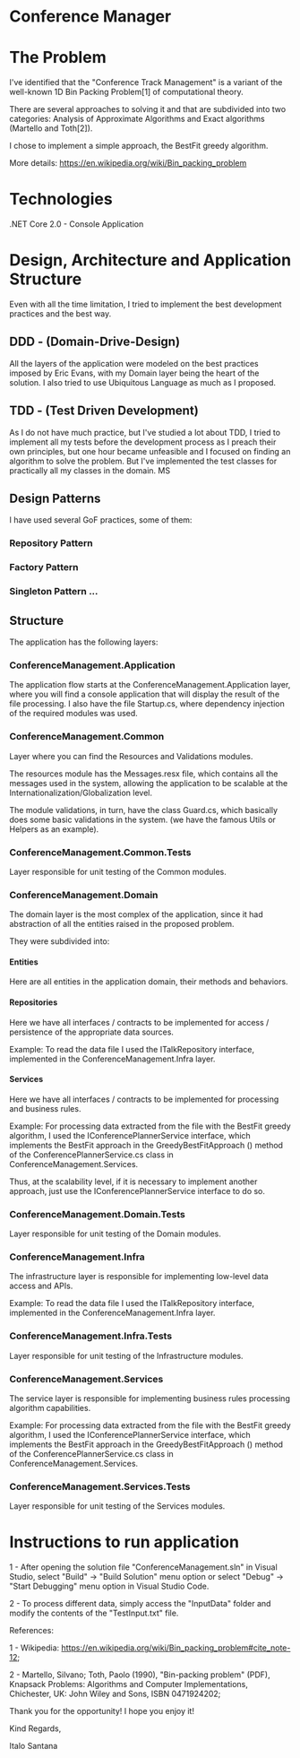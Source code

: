# Conference Manager

# The Problem

I've identified that the "Conference Track Management" is a variant of the 
well-known 1D Bin Packing Problem[1] of computational theory.

There are several approaches to solving it and that are subdivided into two 
categories: Analysis of Approximate Algorithms and Exact algorithms (Martello and Toth[2]).

I chose to implement a simple approach, the BestFit greedy algorithm. 

More details: https://en.wikipedia.org/wiki/Bin_packing_problem

# Technologies

.NET Core 2.0 - Console Application

# Design, Architecture and Application Structure

Even with all the time limitation, I tried to implement the best development 
practices and the best way.

## DDD - (Domain-Drive-Design)

All the layers of the application were modeled on the best practices imposed by 
Eric Evans, with my Domain layer being the heart of the solution. 
I also tried to use Ubiquitous Language as much as I proposed.

## TDD - (Test Driven Development)

As I do not have much practice, but I've studied a lot about TDD, I tried to 
implement all my tests before the development process as I preach their own 
principles, but one hour became unfeasible and I focused on finding an algorithm
to solve the problem. But I've implemented the test classes for practically 
all my classes in the domain. MS

## Design Patterns

I have used several GoF practices, some of them:

### Repository Pattern

### Factory Pattern

### Singleton Pattern ...

## Structure

The application has the following layers:

### ConferenceManagement.Application

The application flow starts at the ConferenceManagement.Application layer, where you will find a console application that will display the result of the file processing. I also have the file Startup.cs, where dependency injection of the required modules was used.

### ConferenceManagement.Common

Layer where you can find the Resources and Validations modules.

The resources module has the Messages.resx file, which contains all the messages
used in the system, allowing the application to be scalable at the 
Internationalization/Globalization level.

The module validations, in turn, have the class Guard.cs, which basically does 
some basic validations in the system. (we have the famous Utils or Helpers as 
an example).


### ConferenceManagement.Common.Tests

Layer responsible for unit testing of the Common modules.

### ConferenceManagement.Domain

The domain layer is the most complex of the application, since it had abstraction
 of all the entities raised in the proposed problem.

They were subdivided into:

#### Entities

Here are all entities in the application domain, their methods and behaviors.

#### Repositories

Here we have all interfaces / contracts to be implemented for access / persistence
of the appropriate data sources.

Example: To read the data file I used the ITalkRepository interface, implemented
in the ConferenceManagement.Infra layer.

#### Services

Here we have all interfaces / contracts to be implemented for processing and 
business rules.

Example: For processing data extracted from the file with the BestFit greedy 
algorithm, I used the IConferencePlannerService interface, which implements the 
BestFit approach in the GreedyBestFitApproach () method of the 
ConferencePlannerService.cs class in ConferenceManagement.Services.

Thus, at the scalability level, if it is necessary to implement another approach,
just use the IConferencePlannerService interface to do so.

### ConferenceManagement.Domain.Tests

Layer responsible for unit testing of the Domain modules.

### ConferenceManagement.Infra

The infrastructure layer is responsible for implementing low-level data access 
and APIs.

Example: To read the data file I used the ITalkRepository interface, implemented
in the ConferenceManagement.Infra layer.

### ConferenceManagement.Infra.Tests

Layer responsible for unit testing of the Infrastructure modules.

### ConferenceManagement.Services

The service layer is responsible for implementing business rules processing algorithm capabilities.

Example: For processing data extracted from the file with the BestFit greedy 
algorithm, I used the IConferencePlannerService interface, which implements the 
BestFit approach in the GreedyBestFitApproach () method of the 
ConferencePlannerService.cs class in ConferenceManagement.Services.

### ConferenceManagement.Services.Tests

Layer responsible for unit testing of the Services modules.

# Instructions to run application

1 - After opening the solution file "ConferenceManagement.sln" in Visual Studio,
select "Build" -> "Build Solution" menu option or select "Debug" -> "Start Debugging"
menu option in Visual Studio Code.

2 -  To process different data, simply access the "InputData" folder and modify
the contents of the "TestInput.txt" file.


References:

1 - Wikipedia: https://en.wikipedia.org/wiki/Bin_packing_problem#cite_note-12;

2 - Martello, Silvano; Toth, Paolo (1990), "Bin-packing problem" (PDF), Knapsack
    Problems: Algorithms and Computer Implementations, Chichester, UK: John Wiley 
    and Sons, ISBN 0471924202;


Thank you for the opportunity! I hope you enjoy it!

Kind Regards,

Italo Santana



